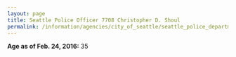 ```yaml
---
layout: page
title: Seattle Police Officer 7708 Christopher D. Shoul
permalink: /information/agencies/city_of_seattle/seattle_police_department/copbook/7708/
---
```


**Age as of Feb. 24, 2016:** 35
